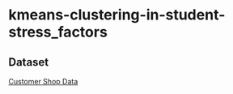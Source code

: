 # kmeans-clustering-in-student-stress_factors
## Dataset  
[Customer Shop Data](https://www.kaggle.com/datasets/datascientistanna/customers-dataset)
